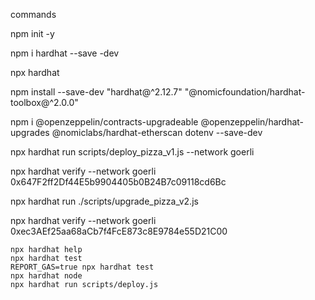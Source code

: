 commands 

 npm init -y

npm i hardhat --save -dev

 npx hardhat

 npm install --save-dev "hardhat@^2.12.7" "@nomicfoundation/hardhat-toolbox@^2.0.0"

<!-- $ npm install --save-dev "@ethersproject/providers@^5.4.7" "@nomicfoundation/hardhat-network-helpers@^1.0.0" "@nomicfoundation/hardhat-chai-matchers@^1.0.0" "@nomiclabs/hardhat-ethers@^2.0.0" "@nomiclabs/hardhat-etherscan@^3.0.0" "@types/chai@^4.2.0" "@types/mocha@>=9.1.0" "@typechain/ethers-v5@^10.1.0" "@typechain/hardhat@^6.1.2" "chai@^4.2.0" "ethers@^5.4.7" "hardhat-gas-reporter@^1.0.8" "solidity-coverage@^0.8.1" "ts-node@>=8.0.0" "typechain@^8.1.0" -->

 npm i @openzeppelin/contracts-upgradeable @openzeppelin/hardhat-upgrades @nomiclabs/hardhat-etherscan dotenv --save-dev

 npx hardhat run  scripts/deploy_pizza_v1.js --network goerli

 npx hardhat verify --network goerli 0x647F2ff2Df44E5b9904405b0B24B7c09118cd6Bc

npx hardhat run ./scripts/upgrade_pizza_v2.js

npx hardhat verify --network goerli 0xec3AEf25aa68aCb7f4FcE873c8E9784e55D21C00


```shell
npx hardhat help
npx hardhat test
REPORT_GAS=true npx hardhat test
npx hardhat node
npx hardhat run scripts/deploy.js
```
